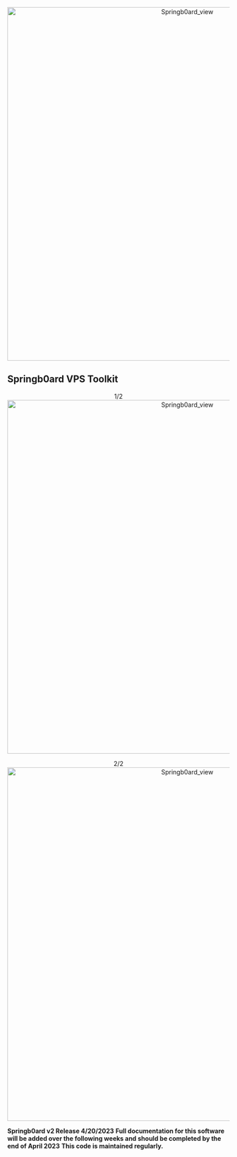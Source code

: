 <p align="center">
  <a href="https://github.com/LanceTreyark/Springb0ard">
  <img width="800" alt="Springb0ard_view" src="https://media.treyark.com/wp-content/uploads/2023/04/Slide1.jpg">
  </a>
</p>

## Springb0ard VPS Toolkit
<p align="center">1/2
  <a href="https://www.youtube.com/watch?v=_u6wALtU9zs">
  <img width="800" alt="Springb0ard_view" src="https://i9.ytimg.com/vi_webp/_u6wALtU9zs/mq2.webp?sqp=CMjrqqIG-oaymwEmCMACELQB8quKqQMa8AEB-AH-CYAC0AWKAgwIABABGEsgZShQMA8=&rs=AOn4CLDy7a84K5hao-BM3rmEVZeSwluPwAA">
  </a>
</p>

<p align="center">2/2
  <a href="https://www.youtube.com/watch?v=Kz5WJSpwF08">
  <img width="800" alt="Springb0ard_view" src="https://i9.ytimg.com/vi_webp/Kz5WJSpwF08/mqdefault.webp?v=644ab5b8&sqp=CMzyqqIG&rs=AOn4CLAlzS-12xFmcxFrzXPd0DttwyGXhw">
  </a>
</p>

**Springb0ard v2 Release 4/20/2023**
**Full documentation for this software will be added over the following weeks and should be completed by the end of April 2023**
**This code is maintained regularly.**